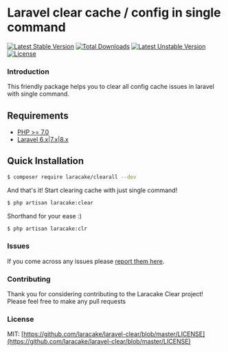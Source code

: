 # Laravel clear cache / config in single command

[![Latest Stable Version](https://poser.pugx.org/laracake/clear/v)](//packagist.org/packages/laracake/clear) [![Total Downloads](https://poser.pugx.org/laracake/clear/downloads)](//packagist.org/packages/laracake/clear) [![Latest Unstable Version](https://poser.pugx.org/laracake/clear/v/unstable)](//packagist.org/packages/laracake/clear) [![License](https://poser.pugx.org/laracake/clear/license)](//packagist.org/packages/laracake/clear)

### Introduction
This friendly package helps you to clear all config cache issues in laravel with single command.

## Requirements
- [PHP >= 7.0](http://php.net/)
- [Laravel 6.x|7.x|8.x](https://github.com/laravel/framework)

## Quick Installation
```bash
$ composer require laracake/clearall --dev
```

And that's it! Start clearing cache with just single command!

```bash
$ php artisan laracake:clear
```

Shorthand for your ease :)

```bash
$ php artisan laracake:clr
```

### Issues

If you come across any issues please [report them here](https://github.com/laracake/laravel-clearall/issues).

### Contributing

Thank you for considering contributing to the Laracake Clear project! Please feel free to make any pull requests

### License

MIT: [https://github.com/laracake/laravel-clear/blob/master/LICENSE](https://github.com/laracake/laravel-clear/blob/master/LICENSE)
